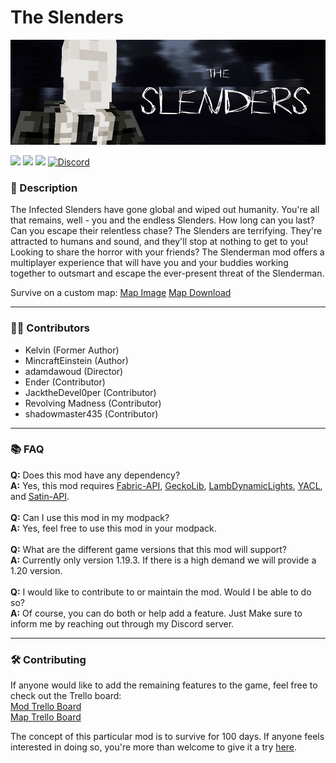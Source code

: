 # The Slenders

![Banner](https://raw.githubusercontent.com/Project-Alphaa/Slenderman/main/banner.png)

![](https://img.shields.io/badge/Mod_Loader-Fabric-green?style=for-the-badge)
[![](https://img.shields.io/badge/Curseforge-page-orange?style=for-the-badge&logo=curseforge)](https://curseforge.com/minecraft/mc-mods/slenders)
[![](https://img.shields.io/badge/Modrinth-Page-1bd96a?style=for-the-badge&logo=modrinth)](https://modrinth.com/mod/the-slenderman)
[![Discord](https://img.shields.io/badge/Discord-Invite-blue?style=for-the-badge&logo=discord)](https://discord.gg/the-alpha-server-852655613669277777)

### **📘 Description**

The Infected Slenders have gone global and wiped out humanity. You're all that remains, well - you and the endless Slenders. How long can you last? Can you escape their relentless chase? The Slenders are terrifying. They're attracted to humans and sound, and they'll stop at nothing to get to you! Looking to share the horror with your friends? The Slenderman mod offers a multiplayer experience that will have you and your buddies working together to outsmart and escape the ever-present threat of the Slenderman.

Survive on a custom map:
[Map Image](https://jamboard.google.com/d/1X6S7mMrVR1SYTtt0bWFzHFz30wxd17ZK0niKRrKpuTU/edit?usp=sharing)
[Map Download](https://drive.google.com/file/d/1XQDHgWuXKUrj73KCTGx8w5OinFneCHiF/view?usp=drive_link)

---

### **🙎‍♂️ Contributors**
- Kelvin (Former Author)
- MincraftEinstein (Author)
- adamdawoud (Director) 
- Ender (Contributor)
- JacktheDevel0per (Contributor)
- Revolving Madness (Contributor)
- shadowmaster435 (Contributor)

---

### **📚 FAQ**
**Q:** Does this mod have any dependency?
<br>
**A:** Yes, this mod requires [Fabric-API](https://curseforge.com/minecraft/mc-mods/fabric-api), [GeckoLib](https://curseforge.com/minecraft/mc-mods/geckolib), [LambDynamicLights](https://curseforge.com/minecraft/mc-mods/lambdynamiclights), [YACL](https://curseforge.com/minecraft/mc-mods/yacl), and [Satin-API](https://curseforge.com/minecraft/mc-mods/satin-api).
<br><br>
**Q:** Can I use this mod in my modpack?
<br>
**A:** Yes, feel free to use this mod in your modpack.
<br><br>
**Q:** What are the different game versions that this mod will support?
<br>
**A:** Currently only version 1.19.3. If there is a high demand we will provide a 1.20 version.
<br><br>
**Q:** I would like to contribute to or maintain the mod. Would I be able to do so?
<br>
**A:** Of course, you can do both or help add a feature. Just Make sure to inform me by reaching out through my Discord server.

---
### **🛠 Contributing**
If anyone would like to add the remaining features to the game, feel free to check out the Trello board:
<br>
[Mod Trello Board](https://trello.com/b/BmcUb06n/project-slenderman-main)
<br>
[Map Trello Board](https://trello.com/b/l1NQgglA/project-slenderman-building)

The concept of this particular mod is to survive for 100 days. If anyone feels interested in doing so, you're more than welcome to give it a try
[here](https://drive.google.com/drive/folders/1ktzk9z7oy2AW_2jvOAMThN_bHCH8q8Gy?usp=drive_link).
